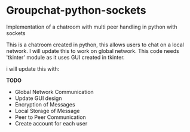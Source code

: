 # Groupchat-python-sockets
Implementation of a chatroom with multi peer handling in python with sockets

This is a chatroom created in python, this allows users to chat on a local network. I will update this to work on global network. This code needs 'tkinter' module as it uses GUI created in tkinter.


i will update this with:

**TODO**
* Global Network Communication
* Update GUI design
* Encryption of Messages
* Local Storage of Message
* Peer to Peer Communication
* Create account for each user
